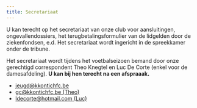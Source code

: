 ```yaml
---
title: Secretariaat
---
```


<p>U kan terecht op het secretariaat van onze club voor aansluitingen, ongevallendossiers, het terugbetalingsformulier van de lidgelden door de ziekenfondsen, e.d. Het secretariaat wordt ingericht in de spreekkamer onder de tribune.</p>

<p>Het secretariaat wordt tijdens het voetbalseizoen bemand door onze gerechtigd correspondent Theo Knegtel en Luc De Corte (enkel voor de damesafdeling). <strong>U kan bij hen terecht na een afspraaak.</strong></p>
<ul>
<li><a href="mailto:jeugd@kkontichfc.be" title="jeugd@kkontichfc.be">jeugd@kkontichfc.be</a></li>
<li><a href="mailto:gc@kkontichfc.be" title="gc@kkontichfc.be">gc@kkontichfc.be (Theo)</a></li>
<li><a href="mailto:ldecorte@hotmail.com" title="ldecorte@hotmail.com">ldecorte@hotmail.com (Luc)</a></li>
</ul>
